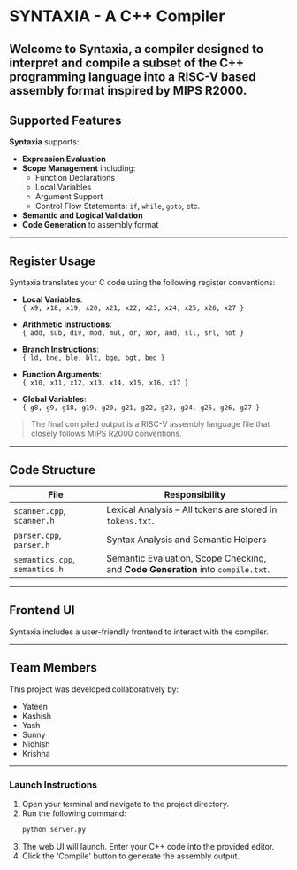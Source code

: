 # SYNTAXIA - A C++ Compiler

Welcome to **Syntaxia**, a compiler designed to interpret and compile a subset of the C++ programming language into a RISC-V based assembly format inspired by MIPS R2000.
---

## Supported Features

**Syntaxia** supports:

- **Expression Evaluation**
- **Scope Management** including:
  - Function Declarations  
  - Local Variables  
  - Argument Support  
  - Control Flow Statements: `if`, `while`, `goto`, etc.
- **Semantic and Logical Validation**
- **Code Generation** to assembly format

---

## Register Usage

Syntaxia translates your C code using the following register conventions:

- **Local Variables**:  
  `{ x9, x18, x19, x20, x21, x22, x23, x24, x25, x26, x27 }`

- **Arithmetic Instructions**:  
  `{ add, sub, div, mod, mul, or, xor, and, sll, srl, not }`

- **Branch Instructions**:  
  `{ ld, bne, ble, blt, bge, bgt, beq }`

- **Function Arguments**:  
  `{ x10, x11, x12, x13, x14, x15, x16, x17 }`

- **Global Variables**:  
  `{ g8, g9, g18, g19, g20, g21, g22, g23, g24, g25, g26, g27 }`

> The final compiled output is a RISC-V assembly language file that closely follows MIPS R2000 conventions.

---

## Code Structure

| File                | Responsibility                       |
|---------------------|--------------------------------------|
| `scanner.cpp`, `scanner.h` | Lexical Analysis – All tokens are stored in `tokens.txt`. |
| `parser.cpp`, `parser.h`   | Syntax Analysis and Semantic Helpers |
| `semantics.cpp`, `semantics.h` | Semantic Evaluation, Scope Checking, and **Code Generation** into `compile.txt`. |

---

## Frontend UI

Syntaxia includes a user-friendly frontend to interact with the compiler.

---
## Team Members

This project was developed collaboratively by:

- Yateen  
- Kashish  
- Yash  
- Sunny  
- Nidhish  
- Krishna  
---
### Launch Instructions

1. Open your terminal and navigate to the project directory.
2. Run the following command:
   ```bash
   python server.py
3. The web UI will launch. Enter your C++ code into the provided editor.
4. Click the 'Compile' button to generate the assembly output.
